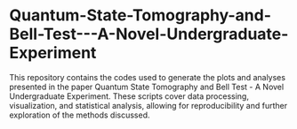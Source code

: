 # Quantum-State-Tomography-and-Bell-Test---A-Novel-Undergraduate-Experiment
This repository contains the codes used to generate the plots and analyses presented in the paper Quantum State Tomography and Bell Test - A Novel Undergraduate Experiment. These scripts cover data processing, visualization, and statistical analysis, allowing for reproducibility and further exploration of the methods discussed.
